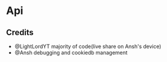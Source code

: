 # Api
## Credits
- @LightLordYT majority of code(live share on Ansh's device)
- @Ansh debugging and cookiedb management
